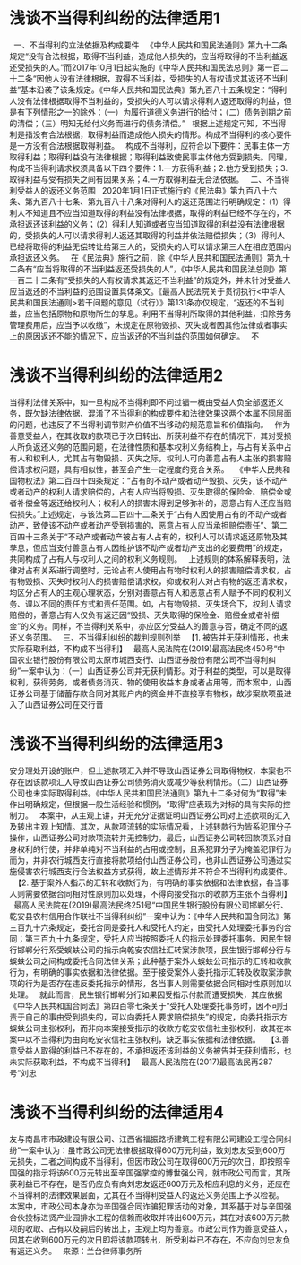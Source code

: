 # 浅谈不当得利纠纷的法律适用1

 
一、不当得利的立法依据及构成要件
 
《中华人民共和国民法通则》第九十二条规定“没有合法根据，取得不当利益，造成他人损失的，应当将取得的不当利益返还受损失的人。”而2017年10月1日起实施的《中华人民共和国民法总则》第一百二十二条“因他人没有法律根据，取得不当利益，受损失的人有权请求其返还不当利益”基本沿袭了该条规定。《中华人民共和国民法典》第九百八十五条规定：“得利人没有法律根据取得不当利益的，受损失的人可以请求得利人返还取得的利益，但是有下列情形之一的除外：（一）为履行道德义务进行的给付；（二）债务到期之前的清偿；（三）明知无给付义务而进行的债务清偿。”
 
根据上述规定可知，不当得利是指没有合法根据，取得利益而造成他人损失的情形。构成不当得利的核心要件是一方没有合法根据取得利益。
 
构成不当得利，应符合以下要件：民事主体一方取得利益；取得利益没有法律根据；取得利益致使民事主体他方受到损失。同理，构成不当得利请求权须具备以下四个要件：1.一方获得利益；2.他方受到损失；3.取得利益与受有损失之间有因果关系；4.一方取得利益无合法依据。
 
二、不当得利受益人的返还义务范围
 
2020年1月1日正式施行的《民法典》第九百八十六条、第九百八十七条、第九百八十八条对得利人的返还范围进行明确规定：（1）得利人不知道且不应当知道取得的利益没有法律根据，取得的利益已经不存在的，不承担返还该利益的义务；（2）得利人知道或者应当知道取得的利益没有法律根据的，受损失的人可以请求得利人返还其取得的利益并依法赔偿损失；（3）得利人已经将取得的利益无偿转让给第三人的，受损失的人可以请求第三人在相应范围内承担返还义务。
 
在《民法典》施行之前，除《中华人民共和国民法通则》第九十二条有“应当将取得的不当利益返还受损失的人”，《中华人民共和国民法总则》第一百二十二条有“受损失的人有权请求其返还不当利益”的规定外，并未针对受益人应当返还的不当利益的范围设置具体条文。《最高人民法院关于贯彻执行<中华人民共和国民法通则>若干问题的意见（试行）》第131条亦仅规定，“返还的不当利益，应当包括原物和原物所生的孳息。利用不当得利所取得的其他利益，扣除劳务管理费用后，应当予以收缴”，未规定在原物毁损、灭失或者因其他法律或者事实上的原因返还不能的情况下，应当返还的不当利益的范围如何确定。
 
不

# 浅谈不当得利纠纷的法律适用2

当得利法律关系中，如一旦构成不当得利即不问过错一概由受益人负全部返还义务，既欠缺法律依据、混淆了不当得利的构成要件和法律效果这两个本属不同层面的问题，也违反了不当得利调节财产价值不当移动的规范意旨和价值指向。
 
作为善意受益人，在其收取的款项已于次日转出、所获利益不存在的情况下，其对受损人所负返还义务的范围问题，在法律性质和基本权利义务结构上，与占有关系中占有人和权利人，尤其占有物毁损、灭失之际，权利人可向善意占有人主张的损害赔偿请求权问题，具有相似性，甚至会产生一定程度的竞合关系。
 
《中华人民共和国物权法》第二百四十四条规定：“占有的不动产或者动产毁损、灭失，该不动产或者动产的权利人请求赔偿的，占有人应当将毁损、灭失取得的保险金、赔偿金或者补偿金等返还给权利人；权利人的损害未得到足够弥补的，恶意占有人还应当赔偿损失。”上述规定，与该法第二百四十二条关于“占有人因使用占有的不动产或者动产，致使该不动产或者动产受到损害的，恶意占有人应当承担赔偿责任”、第二百四十三条关于“不动产或者动产被占有人占有的，权利人可以请求返还原物及其孳息，但应当支付善意占有人因维护该不动产或者动产支出的必要费用”的规定，共同构成了占有人与权利人之间的权利义务规则。
 
上述规则的体系解释表明，法律对占有关系进行调整时，无论占有人使用占有物时权利人的损害赔偿请求权，占有物毁损、灭失时权利人的损害赔偿请求权，抑或权利人对占有物的返还请求权，均区分占有人的主观心理状态，分别对善意占有人和恶意占有人赋予不同的权利义务、课以不同的责任方式和责任范围。如，占有物毁损、灭失场合下，权利人请求赔偿的，善意占有人仅负有返还因“毁损、灭失取得的保险金、赔偿金或者补偿金”的义务。同样，不当得利关系中，亦应区分受益人的善意与否，确定不同的返还义务范围。
 
三、不当得利纠纷的裁判规则列举
 
【1. 被告并无获利情形，也未实际获取利益，不构成不当得利】
 
最高人民法院在(2019)最高法民终450号“中国农业银行股份有限公司太原市城西支行、山西证券股份有限公司不当得利纠纷”一案中认为：（一）山西证券公司并无获利情形。对于利益的类型，可以是取得权利，获得劳务，或者债务消灭、物的使用收益本身或者占用等，而本案中，山西证券公司基于储蓄存款合同对其账户内的资金并不直接享有物权，故涉案款项虽进入了山西证券公司在交行晋

# 浅谈不当得利纠纷的法律适用3

安分理处开设的账户，但上述款项汇入并不导致山西证券公司取得物权，本案也不存在因该款项汇入导致山西证券公司债务消灭或减少等获利情形。（二）山西证券公司也未实际取得利益。《中华人民共和国民法通则》第九十二条对何为“取得”未作出明确规定，但根据一般生活经验和惯例，“取得”应表现为对标的具有实际的控制力。
 
本案中，从主观上讲，并无充分证据证明山西证券公司对上述款项的汇入及转出主观上知情。其次，从款项流转的实际情况看，上述转款行为皆系犯罪分子操作，山西证券公司对款项流转并无控制力。最后，山西证券公司转回款项系对自身权利的行使，并非单纯对不当利益的占用或控制，且系犯罪分子为掩盖犯罪行为而为，并非农行城西支行直接将款项给付山西证券公司，也非山西证券公司通过实施侵害农行城西支行合法权益方式获得，故上述情形并不符合不当得利构成要件。
 
【2. 基于案外人指示的汇转和收款行为，有明确的事实依据和法律依据，各当事人则需要依据合同相对性原则加以处理，不得向接受指示的收款方主张不当得利】
 
最高人民法院在(2019)最高法民终251号“中国民生银行股份有限公司邯郸分行、乾安县农村信用合作联社不当得利纠纷”一案中认为：《中华人民共和国合同法》第三百九十六条规定，委托合同是委托人和受托人约定，由受托人处理委托事务的合同；第三百九十九条规定，受托人应当按照委托人的指示处理委托事务。因民生银行邯郸分行系受蜈蚨公司的指示向乾安农信社汇转案涉款项，民生银行邯郸分行与蜈蚨公司之间构成委托合同法律关系；此种基于案外人蜈蚨公司指示的汇转和收款行为，有明确的事实依据和法律依据。至于接受案外人委托指示汇转及收取案涉款项的行为是否存在违反委托指示的情形，各当事人则需要依据合同相对性原则加以处理。
 
就此而言，民生银行邯郸分行如果因受指示付款而遭受损失，其应依据《中华人民共和国合同法》第四百零七条关于“受托人处理委托事务时，因不可归责于自己的事由受到损失的，可以向委托人要求赔偿损失”的规定，向委托指示方蜈蚨公司主张权利，而非向本案接受指示的收款方乾安农信社主张权利，故其在本案中以不当得利为由向乾安农信社主张权利，缺乏事实依据和法律依据。
 
【3.善意受益人取得的利益已不存在的，不承担返还该利益的义务被告并无获利情形，也未实际获取利益，不构成不当得利】
 
最高人民法院在(2017)最高法民再287号“刘忠

# 浅谈不当得利纠纷的法律适用4

友与南昌市市政建设有限公司、江西省福振路桥建筑工程有限公司建设工程合同纠纷”一案中认为：虽市政公司无法律根据取得600万元利益，致刘忠友受到600万元损失，二者之间构成不当得利，但因市政公司在取得600万元的次日，即按照辛国强的指示将该600万元转出至辛国强掌控的博世强公司，就市政公司而言，其所获利益已不存在，是否仍应负有向刘忠友返还600万元及相应利息的义务，还应在不当得利的法律效果层面，尤其在不当得利受益人的返还义务范围上予以检视。
 
本案中，市政公司本身亦为辛国强合同诈骗犯罪活动的对象，其系基于对与辛国强合伙投标进贤产业园排水工程的信赖而收取并转出600万元，其在对该600万元款项的收取、占有以及嗣后的转出上，主观上均为善意。市政公司作为善意受益人，因其在收到600万元的次日即将该款项转出，所受利益已不存在，不应向刘忠友负有返还义务。
 
来源：兰台律师事务所
 
 


